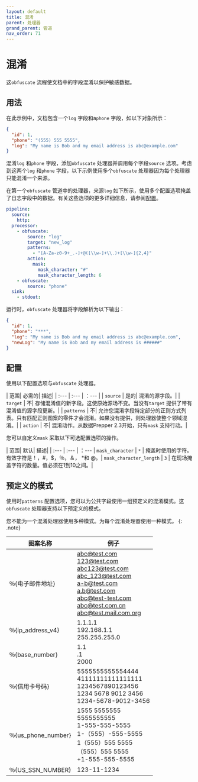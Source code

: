 ```yaml
---
layout: default
title: 混淆
parent: 处理器
grand_parent: 管道
nav_order: 71
---
```


# 混淆

这`obfuscate` 流程使文档中的字段混淆以保护敏感数据。

## 用法

在此示例中，文档包含一个`log` 字段和a`phone` 字段，如以下对象所示：

```json
{
  "id": 1,
  "phone": "(555) 555 5555",
  "log": "My name is Bob and my email address is abc@example.com"
}
```


混淆`log` 和`phone` 字段，添加`obfuscate` 处理器并调用每个字段`source` 选项。考虑到这两个`log` 和`phone` 字段，以下示例使用多个`obfuscate` 处理器因为每个处理器只能混淆一个来源。

在第一个`obfuscate` 管道中的处理器，来源`log` 如下所示，使用多个配置选项掩盖了日志字段中的数据。有关这些选项的更多详细信息，请参阅[配置](#configuration)。

```yaml
pipeline:
  source:
    http:
  processor:
    - obfuscate:
        source: "log"
        target: "new_log"
        patterns:
          - "[A-Za-z0-9+_.-]+@([\\w-]+\\.)+[\\w-]{2,4}"
        action:
          mask:
            mask_character: "#"
            mask_character_length: 6
    - obfuscate:
        source: "phone"
  sink:
    - stdout:
```

运行时，`obfuscate` 处理器将字段解析为以下输出：

```json
{
  "id": 1,
  "phone": "***",
  "log": "My name is Bob and my email address is abc@example.com",
  "newLog": "My name is Bob and my email address is ######"
}
```

## 配置

使用以下配置选项与`obfuscate` 处理器。

| 范围| 必需的| 描述|
| :--- | :---  | ：---  |
| `source` | 是的| 混淆的源字段。|
| `target` | 不| 存储混淆值的新字段。这使原始源场不变。当没有`target` 提供了带有混淆值的源字段更新。|
| `patterns` | 不| 允许您混淆字段特定部分的正则方式列表。只有匹配正则图案的零件才会混淆。如果没有提供，则处理器使整个领域混淆。|
| `action` | 不| 混淆动作。从数据Prepper 2.3开始，只有`mask` 支持行动。|

您可以自定义`mask` 采取以下可选配置选项的操作。

| 范围| 默认| 描述|
| :--- | :---  | ：---  |
`mask_character` | `*` | 掩盖时使用的字符。有效字符是！，#，$，％，＆， *和 @。|
`mask_character_length` | `3` | 在现场掩盖字符的数量。值必须在1到10之间。|


## 预定义的模式

使用时`patterns` 配置选项，您可以为公共字段使用一组预定义的混淆模式。这`obfuscate` 处理器支持以下预定义的模式。

您不能为一个混淆处理器使用多种模式。为每个混淆处理器使用一种模式。
{: .note}


| 图案名称| 例子|
|-----------------------|-------------------------------------------------------------------------------------------------------------------------------------------------------------------------------|
| ％{电子邮件地址}| abc@test.com <br/> 123@test.com <br/> abc123@test.com <br/> abc_123@test.com <br/> a-b@test.com <br/> a.b@test.com <br/> abc@test-test.com <br/> abc@test.com.cn <br/> abc@test.mail.com.org|
| ％{ip_address_v4}| 1.1.1.1 <br/> 192.168.1.1 <br/> 255.255.255.0|
| ％{base_number}| 1.1 <br/> .1 <br/> 2000|
| ％{信用卡号码}| 5555555555554444 <br/> 41111111111111111 <br/> 1234567890123456 <br/> 1234 5678 9012 3456 <br/> 1234-5678-9012-3456|
| ％{us_phone_number}| 1555 5555555 <br/> 5555555555 <br/> 1-555-555-5555 <br/> 1-（555）-555-5555 <br/> 1（555）555 5555 <br/>（555）555 5555 <br/> +1-555-555-5555 <br/>|
| ％{US_SSN_NUMBER}| 123-11-1234


